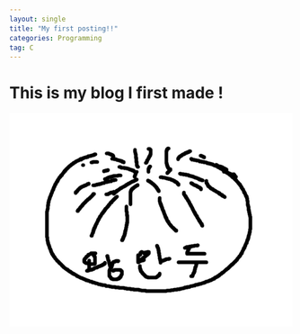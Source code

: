 ```yaml
---
layout: single
title: "My first posting!!"
categories: Programming
tag: C 
---
```


# This is my blog I first made !





![kingmandooo](assets/kingmandooo.png)
